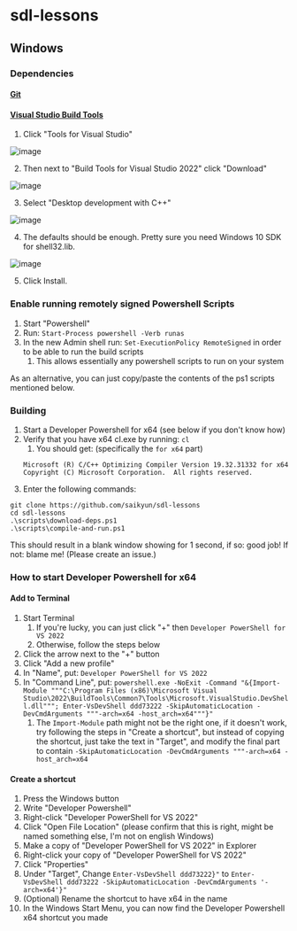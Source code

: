 # sdl-lessons


## Windows

### Dependencies

#### [Git](https://git-scm.com/download/win)

#### [Visual Studio Build Tools](https://visualstudio.microsoft.com/downloads/)

1. Click "Tools for Visual Studio"

![image](https://user-images.githubusercontent.com/2477927/183065613-58685354-21ec-4329-b493-11c6096df1bb.png)

2. Then next to "Build Tools for Visual Studio 2022" click "Download"

![image](https://user-images.githubusercontent.com/2477927/183065636-309d4059-8a47-40d2-8d3d-b10b08192c41.png)

3. Select "Desktop development with C++"

![image](https://user-images.githubusercontent.com/2477927/183066206-49c49aad-63e2-42b4-ad20-a58822741dbe.png)

4. The defaults should be enough. Pretty sure you need Windows 10 SDK for shell32.lib.

![image](https://user-images.githubusercontent.com/2477927/183066422-2b9706cf-ced8-48ec-963b-ab7315399a93.png)

5. Click Install.

### Enable running remotely signed Powershell Scripts

1. Start "Powershell"
2. Run: `Start-Process powershell -Verb runas`
3. In the new Admin shell run: `Set-ExecutionPolicy RemoteSigned` in order to be able to run the build scripts
   1. This allows essentially any powershell scripts to run on your system

As an alternative, you can just copy/paste the contents of the ps1 scripts mentioned below.

### Building

1. Start a Developer Powershell for x64 (see below if you don't know how)
2. Verify that you have x64 cl.exe by running: `cl`
   1. You should get: (specifically the `for x64` part)
   ```
   Microsoft (R) C/C++ Optimizing Compiler Version 19.32.31332 for x64
   Copyright (C) Microsoft Corporation.  All rights reserved.
   ```
3. Enter the following commands:
```
git clone https://github.com/saikyun/sdl-lessons
cd sdl-lessons
.\scripts\download-deps.ps1
.\scripts\compile-and-run.ps1
```

This should result in a blank window showing for 1 second, if so: good job! If not: blame me! (Please create an issue.)

### How to start Developer Powershell for x64

#### Add to Terminal
1. Start Terminal
   1. If you're lucky, you can just click "+" then `Developer PowerShell for VS 2022`
   2. Otherwise, follow the steps below
2. Click the arrow next to the "+" button
3. Click "Add a new profile"
4. In "Name", put: `Developer PowerShell for VS 2022`
5. In "Command Line", put: `powershell.exe -NoExit -Command "&{Import-Module """C:\Program Files (x86)\Microsoft Visual Studio\2022\BuildTools\Common7\Tools\Microsoft.VisualStudio.DevShell.dll"""; Enter-VsDevShell ddd73222 -SkipAutomaticLocation -DevCmdArguments """-arch=x64 -host_arch=x64"""}"`
   1. The `Import-Module` path might not be the right one, if it doesn't work, try following the steps in "Create a shortcut", but instead of copying the shortcut, just take the text in "Target", and modify the final part to contain `-SkipAutomaticLocation -DevCmdArguments """-arch=x64 -host_arch=x64`

#### Create a shortcut
1. Press the Windows button
2. Write "Developer Powershell"
3. Right-click "Developer PowerShell for VS 2022"
4. Click "Open File Location" (please confirm that this is right, might be named something else, I'm not on english Windows)
5. Make a copy of "Developer PowerShell for VS 2022" in Explorer
6. Right-click your copy of "Developer PowerShell for VS 2022"
7. Click "Properties"
8. Under "Target", Change `Enter-VsDevShell ddd73222}"` to `Enter-VsDevShell ddd73222 -SkipAutomaticLocation -DevCmdArguments '-arch=x64'}"`
9. (Optional) Rename the shortcut to have x64 in the name
10. In the Windows Start Menu, you can now find the Developer Powershell x64 shortcut you made
